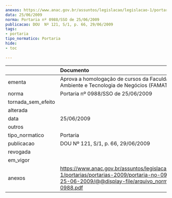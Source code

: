 ```yaml
---
anexos: https://www.anac.gov.br/assuntos/legislacao/legislacao-1/portarias/portarias-2009/portaria-no-0988-sso-de-25-06-2009/@@display-file/arquivo_norma/PA2009-0988.pdf
data: 25/06/2009
norma: Portaria nº 0988/SSO de 25/06/2009
publicacao: DOU  Nº 121, S/1, p. 66, 29/06/2009
tags:
- portaria
tipo_normatico: Portaria
hide: 
- toc 
 
---
```


|                    | Documento                                                                                                                                                         |
|:-------------------|:------------------------------------------------------------------------------------------------------------------------------------------------------------------|
| ementa             | Aprova a homologação de cursos da Faculdade de Meio Ambiente e Tecnologia de Negócios (FAMATEC).                                                                  |
| norma              | Portaria nº 0988/SSO de 25/06/2009                                                                                                                                |
| tornada_sem_efeito |                                                                                                                                                                   |
| alterada           |                                                                                                                                                                   |
| data               | 25/06/2009                                                                                                                                                        |
| outros             |                                                                                                                                                                   |
| tipo_normatico     | Portaria                                                                                                                                                          |
| publicacao         | DOU  Nº 121, S/1, p. 66, 29/06/2009                                                                                                                               |
| revogada           |                                                                                                                                                                   |
| em_vigor           |                                                                                                                                                                   |
| anexos             | https://www.anac.gov.br/assuntos/legislacao/legislacao-1/portarias/portarias-2009/portaria-no-0988-sso-de-25-06-2009/@@display-file/arquivo_norma/PA2009-0988.pdf |